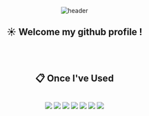 <div align="center">
  
 ![header](https://capsule-render.vercel.app/api?type=Waving&color=gradient&customColorList=0,2,3&text=KwonYongHwan&fontAlignY=55&animation=twinkling&fontSize=50&fontColor=ffffff)
  
  ##  :sunny: Welcome my github profile !
  <br/>
  <br/>
  
  ##  :clipboard: Once I've Used
  <br/>
  
  <img src="https://img.shields.io/badge/JAVA-007396?style=for-the-badge&logo=Java&logoColor=white">
  <img src="https://img.shields.io/badge/MySQL-4479A1?style=for-the-badge&logo=MySQL&logoColor=white">
  <img src="https://img.shields.io/badge/Oracle-F80000?style=for-the-badge&logo=Oracle&logoColor=white"> 
  <img src="https://img.shields.io/badge/aws-232F3E?style=for-the-badge&logo=Amazon aws&logoColor=white">
  <img src="https://img.shields.io/badge/Eclipse-2C2255?style=for-the-badge&logo=Eclipse%20IDE&logoColor=white">
  <img src="https://img.shields.io/badge/github-181717?style=for-the-badge&logo=github&logoColor=white">
  <img src="https://img.shields.io/badge/VSCode-007ACC?style=for-the-badge&logo=VisualStudioCode&logoColor=white">
  <br/>
  <br/>
  
  
  <br/>
</div>
